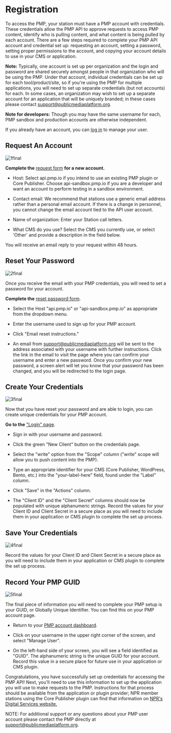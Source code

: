 # Registration

To access the PMP, your station must have a PMP account with credentials. These credentials allow the PMP API to approve requests to access PMP content, identify who is pulling content, and what content is being pulled by each account. There are a few steps required to complete your PMP API account and credential set up: requesting an account, setting a password, setting proper permissions to the account, and copying your account details to use in your CMS or application.

**Note:** Typically, one account is set up per organization and the login and password are shared securely amongst people in that organization who will be using the PMP. Under that account, individual credentials can be set up for each tool/product/site, so if you're using the PMP for multiple applications, you will need to set up separate credentials (but not accounts) for each. In some cases, an organization may wish to set up a separate account for an application that will be uniquely branded; in these cases please contact support@publicmediaplatform.org.

**Note for developers:** Though you may have the same username for each, PMP sandbox and production accounts are otherwise independent.   

If you already have an account, you can [log in](/login) to manage your user.

## Request An Account

![1final](https://cloud.githubusercontent.com/assets/4427754/7566204/8b689d68-f7c3-11e4-9921-20461c2605d5.png)

**Complete the** [request form](/register) **for a new account.**

* Host: Select api.pmp.io if you intend to use an existing PMP plugin or Core Publisher. Choose api-sandbox.pmp.io if you are a developer and want an account to perform testing in a sandbox environment.

* Contact email: We recommend that stations use a generic email address rather than a personal email account. If there is a change in personnel, you cannot change the email account tied to the API user account.

* Name of organization: Enter your Station call letters.

* What CMS do you use? Select the CMS you currently use, or select 'Other' and provide a description in the field below.

You will receive an email reply to your request within 48 hours.

## Reset Your Password

![2final](https://cloud.githubusercontent.com/assets/4427754/7526208/b7167126-f4dd-11e4-9b35-704a422cfc33.png)

Once you receive the email with your PMP credentials, you will need to set a password for your account.

**Complete the** [reset password form](/forgot).

* Select the Host "api.pmp.io" or "api-sandbox.pmp.io" as appropriate from the dropdown menu.

* Enter the username used to sign up for your PMP account.

* Click "Email reset instructions."

* An email from support@publicmediaplatform.org will be sent to the address associated with your username with further instructions. Click the link in the email to visit the page where you can confirm your username and enter a new password. Once you confirm your new password, a screen alert will let you know that your password has been changed, and you will be redirected to the login page.

## Create Your Credentials

![3final](https://cloud.githubusercontent.com/assets/4427754/7526209/b71a83b0-f4dd-11e4-9707-6369cafb2d7d.png)

Now that you have reset your password and are able to login, you can create unique credentials for your PMP account.

**Go to the** ["Login" page](/login).
* Sign in with your username and password.

* Click the green "New Client" button on the credentials page.

* Select the "write" option from the "Scope" column ("write" scope will allow you to push content into the PMP).

* Type an appropriate identifier for your CMS (Core Publisher, WordPress, Bento, etc.) into the "your-label-here" field, found under the "Label" column.

* Click "Save" in the "Actions" column.

* The "Client ID" and the "Client Secret" columns should now be populated with unique alphanumeric strings. Record the values for your Client ID and Client Secret in a secure place as you will need to include them in your application or CMS plugin to complete the set up process.

## Save Your Credentials

![4final](https://cloud.githubusercontent.com/assets/4427754/7565749/913eeff6-f7c0-11e4-90f1-70c70e1a1d45.png)

Record the values for your Client ID and Client Secret in a secure place as you will need to include them in your application or CMS plugin to complete the set up process.


## Record Your PMP GUID

![5final](https://cloud.githubusercontent.com/assets/4427754/7526211/b71dc868-f4dd-11e4-87eb-797fef0f79ff.png)

The final piece of information you will need to complete your PMP setup is your GUID, or Globally Unique Identifier. You can find this on your PMP account page.

* Return to your [PMP account dashboard](/account).

* Click on your username in the upper right corner of the screen, and select "Manage User".

* On the left-hand side of your screen, you will see a field identified as "GUID". The alphanumeric string is the unique GUID for your account. Record this value in a secure place for future use in your application or CMS plugin.

Congratulations, you have successfully set up credentials for accessing the PMP API! Next, you’ll need to use this information to set up the application you will use to make requests to the PMP. Instructions for that process should be available from the application or plugin provider; NPR member stations using the Core Publisher plugin can find that information on [NPR's Digital Services website.](http://mediad.publicbroadcasting.net/p/newnprdsblog/files/201504/how_to_pull_content_from_the_pmp_into_core_publisher_march_2015.pdf)

NOTE: For additional support or any questions about your PMP user account please contact the PMP directly at support@publicmediaplatform.org.
